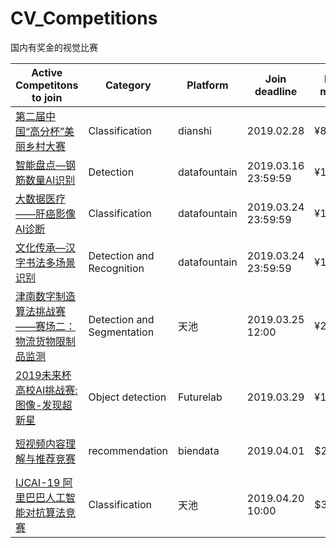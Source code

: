 # CV_Competitions
国内有奖金的视觉比赛


Active Competitons to join |Category|Platform|Join deadline|Prize money|Baseline
|----|----|----|----|----|----
[第二届中国“高分杯”美丽乡村大赛](https://dianshi.baidu.com/competition/28/rule)|Classification|dianshi|2019.02.28|¥85000|[0.2686](https://github.com/lsh1994/tianchiorgame/tree/master/dianshi_gaofenbei_1901)
[智能盘点—钢筋数量AI识别](https://www.datafountain.cn/competitions/332/details/rank?sch=1416&page=1&type=A)|Detection|datafountain|2019.03.16 23:59:59|¥160000|[0.97+](https://github.com/spytensor/detect_steel_bar)
[大数据医疗——肝癌影像AI诊断](https://www.datafountain.cn/competitions/335/details)|Classification|datafountain|2019.03.24 23:59:59|¥160000|[0.79](https://github.com/chenyiyong1024/datafountain_liver_cancer_diagnosis_challenge)
[文化传承—汉字书法多场景识别](https://www.datafountain.cn/competitions/334/details)|Detection and Recognition|datafountain|2019.03.24 23:59:59|¥160000|[未知](https://github.com/Tianxiaomo/Cultural_Inheritance-Recognizing_Chinese_Calligraphy_in_Multiple_Scenarios)<br>[0.42](https://github.com/DataFountainCode/huawei_code_share)
[津南数字制造算法挑战赛——赛场二：物流货物限制品监测](https://tianchi.aliyun.com/competition/entrance/231703/introduction)|Detection and Segmentation|天池|2019.03.25 12:00 |¥200000|[0.5](https://blog.csdn.net/sinat_35512245/article/details/88188365)
[2019未来杯高校AI挑战赛: 图像-发现超新星](https://ai.futurelab.tv/contest_detail/1#contest_index)|Object detection|Futurelab|2019.03.29|¥100000|None
[短视频内容理解与推荐竞赛](https://www.biendata.com/competition/icmechallenge2019/)|recommendation|biendata|2019.04.01|$20000|[官方](https://github.com/challenge-ICME2019-Bytedance/Bytedance_ICME_challenge)<br>[0.72](https://github.com/EliasCai/bytedance-icme)<br>[0.77](https://github.com/shenweichen/Bytedance_ICME2019_challenge_baseline)
[IJCAI-19 阿里巴巴人工智能对抗算法竞赛](https://tianchi.aliyun.com/competition/entrance/231701/introduction?spm=5176.12281949.0.0.44a576d8Lpxb8v)|Classification|天池|2019.04.20 10:00|$39000|None




